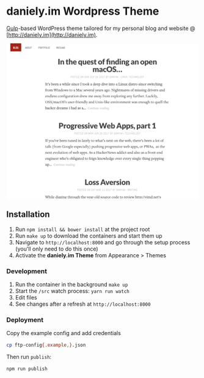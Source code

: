 # daniely.im Wordpress Theme

[Gulp](https://github.com/gulpjs/gulp)-based WordPress theme tailored for my personal blog and website @ [http://daniely.im](http://daniely.im).

<img src="https://github.com/danyim/yimd/raw/master/screenshot.png" align="center" />

## Installation

1.  Run `npm install && bower install` at the project root
2.  Run `make up` to download the containers and start them up
3.  Navigate to `http://localhost:8000` and go through the setup process (you'll only need to do this once)
4.  Activate the **daniely.im Theme** from Appearance > Themes

### Development

1.  Run the container in the background `make up`
2.  Start the `/src` watch process: `yarn run watch`
3.  Edit files
4.  See changes after a refresh at `http://localhost:8000`

### Deployment

Copy the example config and add credentials

```bash
cp ftp-config{.example,}.json
```

Then run `publish`:

```bash
npm run publish
```
